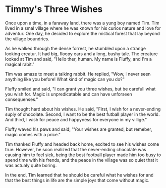 # Timmy's Three Wishes


Once upon a time, in a faraway land, there was a yung boy named Tim. Tim lived in a smal village where he was known for his curios nature and love for adventur. One day, he decided to explore the mistical forest that lay beyond the village boundries.

As he walked through the dense forrest, he stumbled upon a strange looking creatur. It had big, floopy ears and a long, bushy tale. The creature looked at Tim and said, "Hello ther, human. My name is Fluffy, and I'm a magical rabit."

Tim was amaze to meet a talking rabbit. He replied, "Wow, I never seen anything like you before! What kind of magic can you do?"

Fluffy smiled and said, "I can grant you three wishes, but be carefull what you wish for. Magic is unpredicatable and can have unforseen consequenses."

Tim thought hard about his wishes. He said, "First, I wish for a never-ending suply of chocolate. Second, I want to be the best futball player in the world. And third, I wish for peace and happyness for everyone in my villige."

Fluffy waved his paws and said, "Your wishes are granted, but remeber, magic comes with a price."

Tim thanked Fluffy and headed back home, excited to see his wishes come true. However, he soon realized that the never-ending chocolate was causing him to feel sick, being the best football player made him too busy to spend time with his frends, and the peace in the village was so quiet that it was actualy quite boring.

In the end, Tim learned that he should be careful what he wishes for and that the best things in life are the simple joys that come without magic.

